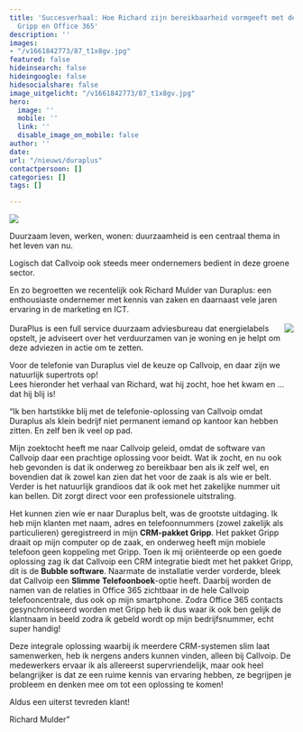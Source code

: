 ```yaml
---
title: 'Succesverhaal: Hoe Richard zijn bereikbaarheid vormgeeft met de slimme CRM-koppeling
  Gripp en Office 365'
description: ''
images:
- "/v1661842773/87_t1x8gv.jpg"
featured: false
hideinsearch: false
hideingoogle: false
hidesocialshare: false
image_uitgelicht: "/v1661842773/87_t1x8gv.jpg"
hero:
  image: ''
  mobile: ''
  link: ''
  disable_image_on_mobile: false
author: ''
date: 
url: "/nieuws/duraplus"
contactpersoon: []
categories: []
tags: []

---
```

![](https://res.cloudinary.com/callvoip/image/upload/v1661842773/87_t1x8gv.jpg)

Duurzaam leven, werken, wonen: duurzaamheid is een centraal thema in het leven van nu.

Logisch dat Callvoip ook steeds meer ondernemers bedient in deze groene sector.

En zo begroetten we recentelijk ook Richard Mulder van Duraplus: een enthousiaste ondernemer met kennis van zaken en daarnaast vele jaren ervaring in de marketing en ICT.<br><br>
<img src="https://res.cloudinary.com/callvoip/image/upload/v1661842683/duraplus_wzeosd.png" style="float:right; margin-left:5px;">
DuraPlus is een full service duurzaam adviesbureau dat energielabels opstelt, je adviseert over het verduurzamen van je woning en je helpt om deze adviezen in actie om te zetten.

Voor de telefonie van Duraplus viel de keuze op Callvoip, en daar zijn we natuurlijk supertrots op!  
Lees hieronder het verhaal van Richard, wat hij zocht, hoe het kwam en … dat hij blij is!

“Ik ben hartstikke blij met de telefonie-oplossing van Callvoip omdat Duraplus als klein bedrijf niet permanent iemand op kantoor kan hebben zitten. En zelf ben ik veel op pad.

Mijn zoektocht heeft me naar Callvoip geleid, omdat de software van Callvoip daar een prachtige oplossing voor beidt. Wat ik zocht, en nu ook heb gevonden is dat ik onderweg zo bereikbaar ben als ik zelf wel, en bovendien dat ik zowel kan zien dat het voor de zaak is als wie er belt. Verder is het natuurlijk grandioos dat ik ook met het zakelijke nummer uit kan bellen. Dit zorgt direct voor een professionele uitstraling.

Het kunnen zien wíe er naar Duraplus belt, was de grootste uitdaging. Ik heb mijn klanten met naam, adres en telefoonnummers (zowel zakelijk als particulieren) geregistreerd in mijn **CRM-pakket Gripp**. Het pakket Gripp draait op mijn computer op de zaak, en onderweg heeft mijn mobiele telefoon geen koppeling met Gripp. Toen ik mij oriënteerde op een goede oplossing zag ik dat Callvoip een CRM integratie biedt met het pakket Gripp, dit is de **Bubble software**. Naarmate de installatie verder vorderde, bleek dat Callvoip een **Slimme Telefoonboek**-optie heeft. Daarbij worden de namen van de relaties in Office 365 zichtbaar in de hele Callvoip telefooncentrale, dus ook op mijn smartphone. Zodra Office 365 contacts gesynchroniseerd worden met Gripp heb ik dus waar ik ook ben gelijk de klantnaam in beeld zodra ik gebeld wordt op mijn bedrijfsnummer, echt super handig!

Deze integrale oplossing waarbij ik meerdere CRM-systemen slim laat samenwerken, heb ik nergens anders kunnen vinden, alleen bij Callvoip. De medewerkers ervaar ik als allereerst supervriendelijk, maar ook heel belangrijker is dat ze een ruime kennis van ervaring hebben, ze begrijpen je probleem en denken mee om tot een oplossing te komen!

Aldus een uiterst tevreden klant!

Richard Mulder”

